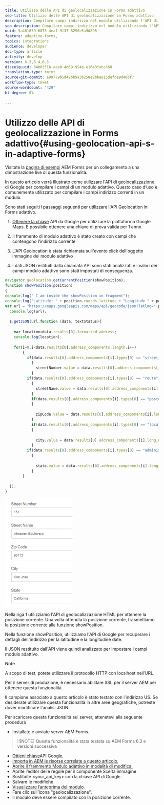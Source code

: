 ```yaml
---
title: Utilizzo delle API di geolocalizzazione in Forms adattivo
seo-title: Utilizzo delle API di geolocalizzazione in Forms adattivo
description: Compilare campi indirizzo nel modulo utilizzando l'API di geolocalizzazione
seo-description: Compilare campi indirizzo nel modulo utilizzando l'API di geolocalizzazione
uuid: 5a461659-6873-4ea1-9f37-8296e5a9d895
feature: adaptive-forms,
topics: integrations
audience: developer
doc-type: article
activity: develop
version: 6.3,6.4,6.5
discoiquuid: 3400251b-aee0-4d69-994b-e1643fabc868
translation-type: tm+mt
source-git-commit: e99779b5d42bb9a3b258e2bbe815defde9d40bf7
workflow-type: tm+mt
source-wordcount: '429'
ht-degree: 0%

---
```



# Utilizzo delle API di geolocalizzazione in Forms adattivo{#using-geolocation-api-s-in-adaptive-forms}

Visitate la [pagina di esempi](https://forms.enablementadobe.com/content/samples/samples.html?query=0) AEM Forms per un collegamento a una dimostrazione live di questa funzionalità.

In questo articolo verrà illustrato come utilizzare l&#39;API di geolocalizzazione di Google per compilare i campi di un modulo adattivo. Questo caso d’uso è comunemente utilizzato per compilare i campi indirizzo correnti in un modulo.

Sono stati seguiti i passaggi seguenti per utilizzare l&#39;API Geolocation in Forms adattivo.

1. [Ottenere la chiave](https://developers.google.com/maps/documentation/javascript/get-api-key) API da Google per utilizzare la piattaforma Google Maps. È possibile ottenere una chiave di prova valida per 1 anno.

1. Il frammento di modulo adattivo è stato creato con campi che contengono l&#39;indirizzo corrente

1. L&#39;API Geolocation è stata richiamata sull&#39;evento click dell&#39;oggetto immagine del modulo adattivo

1. I dati JSON restituiti dalla chiamata API sono stati analizzati e i valori dei campi modulo adattivo sono stati impostati di conseguenza.

```javascript
navigator.geolocation.getCurrentPosition(showPosition);
function showPosition(position) 
{
console.log(" I am inside the showPosition in fragment");
console.log("Latitude: " + position.coords.latitude + "Longitude " + position.coords.longitude);
var url = "https://maps.googleapis.com/maps/api/geocode/json?latlng="+position.coords.latitude+","+position.coords.longitude+"&key=<your_api_key>";
  console.log(url);
  
  $.getJSON(url,function (data, textStatus){
    
    var location=data.results[0].formatted_address;
    console.log(location);
    
    for(i=0;i<data.results[0].address_components.length;i++)
        {
          if(data.results[0].address_components[i].types[0] == "street_number")
            {
              streetNumber.value = data.results[0].address_components[i].long_name;
            }
          if(data.results[0].address_components[i].types[0] == "route")
            {
              streetName.value = data.results[0].address_components[i].long_name;
            }
            if(data.results[0].address_components[i].types[0] == "postal_code")
            {
              
              zipCode.value = data.results[0].address_components[i].long_name;
            }
            if(data.results[0].address_components[i].types[0] == "locality")
            {
              
              city.value = data.results[0].address_components[i].long_name;
            }
          if(data.results[0].address_components[i].types[0] == "administrative_area_level_1")
            {
              
              state.value = data.results[0].address_components[i].long_name;
            }
        }
    
  });
}
```

![Campi popolati con API geoloaction](assets/capture-4.gif)

Nella riga 1 utilizziamo l&#39;API di geolocalizzazione HTML per ottenere la posizione corrente. Una volta ottenuta la posizione corrente, trasmettiamo la posizione corrente alla funzione showPosition.

Nella funzione showPosition, utilizziamo l&#39;API di Google per recuperare i dettagli dell&#39;indirizzo per la latitudine e la longitudine date.

Il JSON restituito dall&#39;API viene quindi analizzato per impostare i campi modulo adattivo.

>[!NOTE]
>
>A scopo di test, potete utilizzare il protocollo HTTP con localhost nell’URL.
>
>Per il server di produzione, è necessario abilitare SSL per il server AEM per ottenere questa funzionalità.
>
>Il campione associato a questo articolo è stato testato con l&#39;indirizzo US. Se desiderate utilizzare questa funzionalità in altre aree geografiche, potreste dover modificare l&#39;analisi JSON.

Per scaricare questa funzionalità sul server, attenetevi alla seguente procedura

* Installate e avviate  server AEM Forms.

>!![NOTE] Questa funzionalità è stata testata su  AEM Forms 6.3 e versioni successive
* [Ottieni chiave](https://developers.google.com/maps/documentation/javascript/get-api-key)API Google.
* [Importa in AEM le risorse correlate a questo articolo.](assets/geolocationapi.zip)
* [Aprire il frammento Modulo adattivo in modalità di modifica.](http://localhost:4502/editor.html/content/forms/af/currentaddressfragment.html)
* Aprite l’editor delle regole per il componente Scelta immagine.
* Sostituite &lt;your_api_key> con la chiave API di Google.
* Salvare le modifiche.
* [Visualizzare l’anteprima del modulo](http://localhost:4502/content/dam/formsanddocuments/currentaddressfragment/jcr:content?wcmmode=disabled).
* Fare clic sull&#39;icona &quot;geolocalizzazione&quot;.
* Il modulo deve essere compilato con la posizione corrente.

